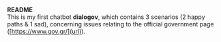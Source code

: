 **README**  
This is my first chatbot **dialogov**, which contains 3 scenarios (2 happy paths & 1 sad), concerning issues relating to the official government page ([https://www.gov.gr/](url)).
